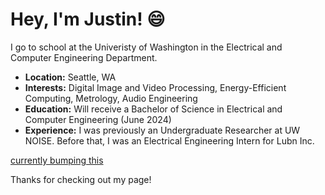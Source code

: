 # Hey, I'm Justin! 😄

I go to school at the Univeristy of Washington in the Electrical and Computer Engineering Department.

- **Location:** Seattle, WA
- **Interests:** Digital Image and Video Processing, Energy-Efficient Computing, Metrology, Audio Engineering
-  **Education:** Will receive a Bachelor of Science in Electrical and Computer Engineering (June 2024)
- **Experience:** I was previously an Undergraduate Researcher at UW NOISE. Before that, I was an Electrical
Engineering Intern for Lubn Inc.

[currently bumping this](https://www.youtube.com/watch?v=4l5nfBzl19g)


Thanks for checking out my page!
